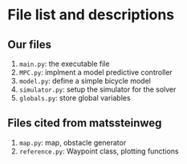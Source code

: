 # File list and descriptions

## Our files
1. `main.py`: the executable file
2. `MPC.py`: implment a model predictive controller 
3. `model.py`: define a simple bicycle model 
4. `simulator.py`: setup the simulator for the solver
5. `globals.py`: store global variables

## Files cited from matssteinweg
1. `map.py`: map, obstacle generator
2. `reference.py`: Waypoint class, plotting functions